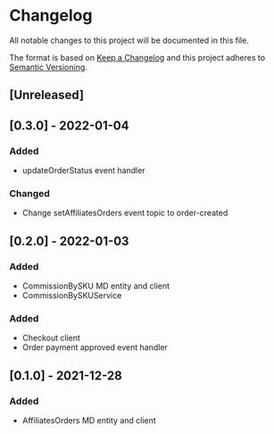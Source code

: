 # Changelog

All notable changes to this project will be documented in this file.

The format is based on [Keep a Changelog](http://keepachangelog.com/en/1.0.0/)
and this project adheres to [Semantic Versioning](http://semver.org/spec/v2.0.0.html).

## [Unreleased]

## [0.3.0] - 2022-01-04

### Added

- updateOrderStatus event handler

### Changed

- Change setAffiliatesOrders event topic to order-created

## [0.2.0] - 2022-01-03

### Added

- CommissionBySKU MD entity and client
- CommissionBySKUService

### Added

- Checkout client
- Order payment approved event handler

## [0.1.0] - 2021-12-28

### Added

- AffiliatesOrders MD entity and client

